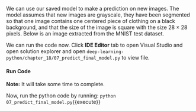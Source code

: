 We can use our saved model to make a prediction on new images. The model assumes that new
images are grayscale, they have been segmented so that one image contains one centered piece
of clothing on a black background, and that the size of the image is square with the size 28 × 28
pixels. Below is an image extracted from the MNIST test dataset.

We can run the  code now. Click **IDE Editor** tab to open Visual Studio and open solution explorer and open `deep-learning-python/chapter_18/07_predict_final_model.py` to view file.

#### Run Code
**Note:** It will take some time to complete.

Now, run the python code by running: `python 07_predict_final_model.py`{{execute}}
